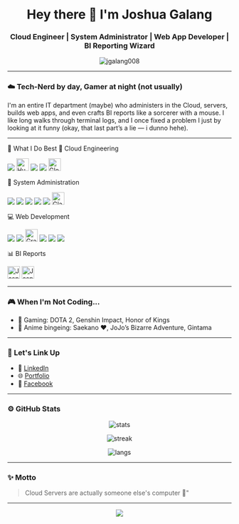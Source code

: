 <h1 align="center">Hey there 👋 I'm Joshua Galang</h1>
<h3 align="center">Cloud Engineer | System Administrator | Web App Developer | BI Reporting Wizard</h3>

<p align="center">
  <img src="https://komarev.com/ghpvc/?username=jgalang008&label=Profile+Views&color=red&style=flat-square" alt="jgalang008" />
</p>

---

### ☁️ Tech-Nerd by day, Gamer at night (not usually)

I'm an entire IT department (maybe) who administers in the Cloud, servers, builds web apps, and even crafts BI reports like a sorcerer with a mouse. I like long walks through terminal logs, and I once fixed a problem I just by looking at it funny (okay, that last part’s a lie — i dunno hehe).

---

🧠 What I Do Best
🚀 Cloud Engineering
<p align="left"> <img src="https://img.shields.io/badge/Google%20Cloud-4285F4?logo=googlecloud&logoColor=white&style=for-the-badge" /> <img src="https://img.icons8.com/external-tal-revivo-shadow-tal-revivo/96/external-huawei-technologies-company-a-chinese-multinational-technology-provides-telecommunications-equipment-and-consumer-electronics-logo-shadow-tal-revivo.png" alt="Huawei Cloud" height="28" /> <img src="https://img.shields.io/badge/Amazon%20AWS-232F3E?logo=amazonaws&logoColor=white&style=for-the-badge" /> <img src="https://img.shields.io/badge/Azure-0078D4?logo=microsoftazure&logoColor=white&style=for-the-badge" /> <img src="https://companieslogo.com/img/orig/GTMEY-a1d3b2cf.png?t=1720244492" alt="Globe Cloud" height="28" /> </p>
🧰 System Administration
<p align="left"> <img src="https://img.shields.io/badge/Ubuntu-E95420?logo=ubuntu&logoColor=white&style=for-the-badge" /> <img src="https://img.shields.io/badge/CentOS-262577?logo=centos&logoColor=white&style=for-the-badge" /> <img src="https://img.shields.io/badge/Nginx-009639?logo=nginx&logoColor=white&style=for-the-badge" /> <img src="https://img.shields.io/badge/Apache-D22128?logo=apache&logoColor=white&style=for-the-badge" /> <img src="https://img.shields.io/badge/Tomcat-F8DC75?logo=apachetomcat&logoColor=black&style=for-the-badge" /> <img src="https://upload.wikimedia.org/wikipedia/en/8/85/GlassFish_logo.svg" alt="GlassFish" height="28" /> </p>
💻 Web Development
<p align="left"> <img src="https://img.shields.io/badge/Next.js-000000?logo=nextdotjs&logoColor=white&style=for-the-badge" /> <img src="https://img.shields.io/badge/Tailwind%20CSS-06B6D4?logo=tailwindcss&logoColor=white&style=for-the-badge" /> <img src="https://images.g2crowd.com/uploads/product/image/large_detail/large_detail_36f1bae8310bb7a2f8417ff867932e4a/grails.png" alt="Grails" height="28" /> <img src="https://img.shields.io/badge/Java-007396?logo=java&logoColor=white&style=for-the-badge" /> <img src="https://img.shields.io/badge/PostgreSQL-4169E1?logo=postgresql&logoColor=white&style=for-the-badge" /> <img src="https://img.shields.io/badge/MySQL-4479A1?logo=mysql&logoColor=white&style=for-the-badge" /> </p>
📊 BI Reports
<p align="left"> <img src="https://logodix.com/logo/1745696.jpg" alt="Jaspersoft Studio" height="28" /> <img src="https://cdn-1.webcatalog.io/catalog/jaspersoft/jaspersoft-icon-filled-256.png?v=1745891749842" alt="JasperServer" height="28" /> </p>

---

### 🎮 When I'm Not Coding...

- 👾 Gaming: DOTA 2, Genshin Impact, Honor of Kings
- 🍿 Anime bingeing: Saekano ❤️, JoJo’s Bizarre Adventure, Gintama

---

### 🔗 Let's Link Up

- 💼 [LinkedIn](https://www.linkedin.com/in/galangjoshua)
- 🌐 [Portfolio](https://jgalanng.com)
- 💬 [Facebook](https://facebook.com/Hachiko008)

---

### ⚙️ GitHub Stats

<p align="center">
  <img src="https://github-readme-stats.vercel.app/api?username=jgalang0923&show_icons=true&theme=tokyonight&hide_border=true" alt="stats" />
</p>
<p align="center">
  <img src="https://github-readme-streak-stats.herokuapp.com?user=jgalang0923&theme=tokyonight&hide_border=true" alt="streak" />
</p>
<p align="center">
  <img src="https://github-readme-stats.vercel.app/api/top-langs/?username=jgalang0923&layout=compact&theme=tokyonight&hide_border=true" alt="langs" />
</p>

---

### ✨ Motto

> Cloud Servers are actually someone else's computer 🥴"

---

<p align="center">
  <img src="https://capsule-render.vercel.app/api?type=wave&color=auto&height=100&section=footer&fontColor=ffffff&text=Thanks+for+scrolling!&animation=twinkling" />
</p>

